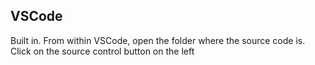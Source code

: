 ## VSCode
Built in. From within VSCode, open the folder where the source code is. Click on the source control button on the left